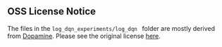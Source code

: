 ## OSS License Notice

The files in the `log_dqn_experiments/log_dqn
` folder are mostly derived from [Dopamine](https://github.com/google/dopamine). Please see the original license [here](https://github.com/google/dopamine/blob/master/LICENSE).